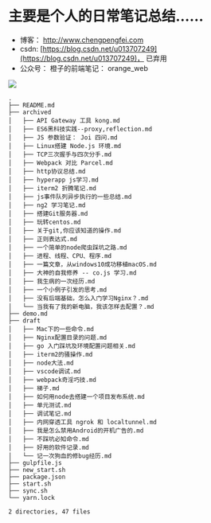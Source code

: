 
# 主要是个人的日常笔记总结……

* 博客： http://www.chengpengfei.com
* csdn: [https://blog.csdn.net/u013707249](https://blog.csdn.net/u013707249)， 已弃用
* 公众号： 橙子的前端笔记： orange_web

![](http://ww1.sinaimg.cn/large/86c7c947gy1fsqy439zlyj20760760t6.jpg)

```
.
├── README.md
├── archived
│   ├── API Gateway 工具 kong.md
│   ├── ES6黑科技实践--proxy,reflection.md
│   ├── JS 参数验证： Joi 四问.md
│   ├── Linux搭建 Node.js 环境.md
│   ├── TCP三次握手与四次分手.md
│   ├── Webpack 对比 Parcel.md
│   ├── http协议总结.md
│   ├── hyperapp js学习.md
│   ├── iterm2 折腾笔记.md
│   ├── js事件队列异步执行的一些总结.md
│   ├── ng2 学习笔记.md
│   ├── 搭建Git服务器.md
│   ├── 玩转centos.md
│   ├── 关于git,你应该知道的操作.md
│   ├── 正则表达式.md
│   ├── 一个简单的node爬虫踩坑之路.md
│   ├── 进程、线程、CPU、程序.md
│   ├── 一篇文章，从windows10成功移植macOS.md
│   ├── 大神的自我修养 -- co.js 学习.md
│   ├── 我生病的一次经历.md
│   ├── 一个小例子引发的思考.md
│   ├── 没有后端基础，怎么入门学习Nginx？.md
│   └── 当我有了我的新电脑，我该怎样去配置？.md
├── demo.md
├── draft
│   ├── Mac下的一些命令.md
│   ├── Nginx配置目录的问题.md
│   ├── go 入门踩坑及环境配置问题相关.md
│   ├── iterm2的骚操作.md
│   ├── node大法.md
│   ├── vscode调试.md
│   ├── webpack奇淫巧技.md
│   ├── 梯子.md
│   ├── 如何用node去搭建一个项目发布系统.md
│   ├── 单元测试.md
│   ├── 调试笔记.md
│   ├── 内网穿透工具 ngrok 和 localtunnel.md
│   ├── 我是怎么禁用Android的开机广告的.md
│   ├── 不踩坑必知命令.md
│   ├── 好用的软件记录.md
│   └── 记一次狗血的修bug经历.md
├── gulpfile.js
├── new_start.sh
├── package.json
├── start.sh
├── sync.sh
└── yarn.lock

2 directories, 47 files
